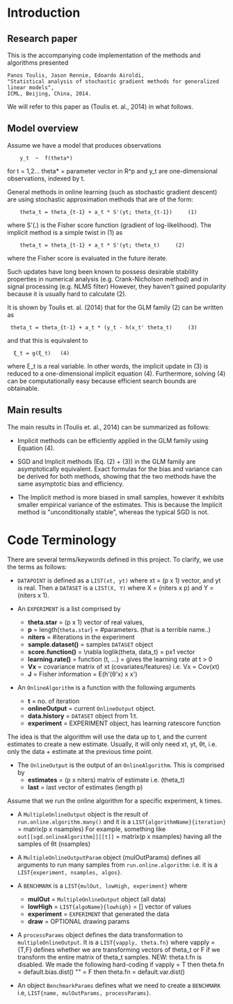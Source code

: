 # Introduction

## Research paper
This is the accompanying code implementation of the methods and algorithms 
presented
```
Panos Toulis, Jason Rennie, Edoardo Airoldi, 
"Statistical analysis of stochastic gradient methods for generalized linear models", 
ICML, Beijing, China, 2014.
```

We will refer to this paper as (Toulis et. al., 2014) in what follows.

## Model overview
Assume we have a model that produces observations 
```
    y_t  ~  f(theta*)
```   
for t = 1,2...  theta* = parameter vector in R^p
and y_t are one-dimensional observations, indexed by t.

General methods in online learning (such as stochastic gradient descent)
are using stochastic approximation methods that are of the form:
```
    theta_t = theta_{t-1} + a_t * S'(yt; theta_{t-1})     (1)
```

where S'(.) is the Fisher score function (gradient of log-likelihood).
The implicit method is a simple twist in (1) as
```
    theta_t = theta_{t-1} + a_t * S'(yt; theta_t)     (2)
```
where the Fisher score is evaluated in the future iterate.

Such updates have long been known to possess desirable stability properties in numerical
analysis (e.g. Crank-Nicholson method) and in signal processing (e.g. NLMS filter)
However, they haven't gained popularity because it is usually hard to calculate (2).

It is shown by Toulis et. al. (2014) that for the GLM family (2) can be written as
```
 theta_t = theta_{t-1} + a_t * (y_t - h(x_t' theta_t)     (3)
```
and that this is equivalent to
```
  ξ_t = g(ξ_t)   (4)
```

where ξ_t is a real variable. In other words, the implicit update in (3)
is reduced to a one-dimensional implicit equation (4).
Furthermore, solving (4) can be computationally easy because efficient search
bounds are obtainable.

## Main results

The main results in (Toulis et. al., 2014) can be summarized as follows:
* Implicit methods can be efficiently applied in the GLM family using Equation (4).

* SGD and Implicit methods (Eq. (2) + (3)) in the GLM family are asymptotically equivalent.
  Exact formulas for the bias and variance can be derived for both methods, showing that 
  the two methods have the same asymptotic bias and efficiency.

* The Implicit method is more biased in small samples, however it exhibits 
 smaller empirical variance of the estimates. This is because the Implicit method
  is "unconditionally stable", whereas the typical SGD is not.

# Code Terminology

There are several terms/keywords defined in this project.
To clarify, we use the terms as follows:

* ```DATAPOINT``` is defined as a ```LIST(xt, yt)``` where xt = (p x 1) vector, 
  and yt is real. Then a ```DATASET``` is a ```LIST(X, Y)``` where 
   X = (niters x p) and Y = (niters x 1).

* An ```EXPERIMENT``` is a list comprised by 
   * **theta.star** =  (p x 1) vector of real values, 
    * **p** = length(```theta.star```) = #parameters. (that is a terrible name..)
    * **niters** = #iterations in the experiment
    * **sample.dataset()** = samples ```DATASET``` object
    * **score.function()** = \nabla loglik(theta, data_t) = px1 vector
    * **learning.rate()** = function (t, ...) = gives the learning rate at t > 0
    * **Vx** = covariance matrix of xt (covariates/features) i.e. Vx = Cov(xt)
    * **J** = Fisher information = E(h'(θ'x) x x')

* An ```OnlineAlgorithm``` is a function with the following arguments 
   * **t** = no. of iteration
   * **onlineOutput** = current ```OnlineOutput``` object.
   * **data.history**  = ```DATASET``` object from 1:t.
   * **experiment** = EXPERIMENT object, has learning ratescore function

 The idea is that the algorithm will use the data up to t, and the current estimates
 to create a new estimate. Usually, it will only need xt, yt, θt, 
 i.e. only the data + estimate at the previous time point.

* The ```OnlineOutput``` is the output of an ```OnlineAlgorithm```.
  This is comprised by
    * **estimates** = (p  x niters) matrix of estimate i.e. (theta_t)
    * **last** = last vector of estimates (length p)

 Assume that we run the online algorithm for a specific experiment, k times.

* A ```MultipleOnlineOutput``` object is the result of ```run.online.algorithm.many()```
 and it is a ```LIST{algorithmName}{iteration}``` = matrix(p x nsamples)
 For example, something like
   ```out[[sgd.onlineAlgorithm]][[t]]``` = matrix(p x nsamples)
 having all the samples of θt    (nsamples)

* A ```MultipleOnlineOutputParam``` object (mulOutParams) defines all arguments
 to run many samples from ```run.online.algorithm```:
 i.e. it is a ```LIST{experiment, nsamples, algos}```.
 
* A ```BENCHMARK``` is a ```LIST{mulOut, lowHigh, experiment}``` where 
    * **mulOut** = ```MultipleOnlineOutput``` object (all data)
    * **lowHigh** = ```LIST{algoName}{lowhigh}``` = [] vector of values
    * **experiment** = ```EXPERIMENT``` that generated the data
    * **draw** = OPTIONAL drawing params

* A ```processParams``` object defines the data transformation to ```multipleOnlineOutput```.
   It is a ```LIST{vapply, theta.fn}``` where vapply = {T,F} defines whether
   we are transforming vectors of theta_t or F if we transform the entire 
   matrix of theta_t samples.
   NEW: theta.t.fn is disabled. We made the following hard-coding
       if vapply = T then theta.fn = default.bias.dist()
            ""   = F then theta.fn = default.var.dist()

* An object ```BenchmarkParams``` defines what we need to create a ```BENCHMARK``` i.e, 
   ```LIST{name, mulOutParams, processParams}```.
